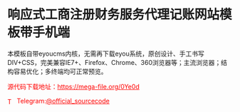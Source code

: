 # 响应式工商注册财务服务代理记账网站模板带手机端

本模板自带eyoucms内核，无需再下载eyou系统，原创设计、手工书写DIV+CSS，完美兼容IE7+、Firefox、Chrome、360浏览器等；主流浏览器；结构容易优化；多终端均可正常预览。<br>


<p style="color: red;">源代码下载地址：<a href="https://mega-file.org/0Ye0d" style="color: red;">https://mega-file.org/0Ye0d</a></p><p style="color: red;"><img src="https://cdn-icons-png.flaticon.com/512/2111/2111646.png" alt="Telegram Icon" style="width: 16px; vertical-align: middle; margin-right: 5px;">Telegram:<a href="https://t.me/official_sourcecode" style="color: red;">@official_sourcecode</a></p>